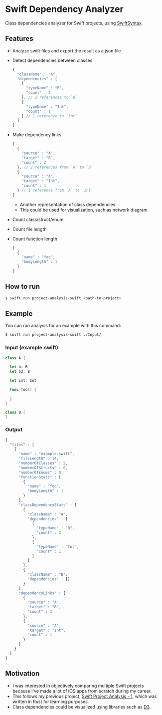 # Swift Dependency Analyzer

Class dependencies analyzer for Swift projects, using [SwiftSyntax](https://github.com/apple/swift-syntax).

## Features
- Analyze swift files and export the result as a json file
- Detect dependencies between classes
  ```javascript
  {
    "className" : "A",
    "dependencies" : [
      {
        "typeName" : "B",
        "count" : 2
      }, // 2 references to `B`
      {
        "typeName" : "Int",
        "count" : 1
      } // 1 reference to `Int`
    ]
  }
  ```
- Make dependency links
  ```javascript
  [
    {
      "source" : "A",
      "target" : "B",
      "count" : 2
    }, // 2 references from `A` to `B`
    {
      "source" : "A",
      "target" : "Int",
      "count" : 1
    } // 1 reference from `A` to `Int`
  ]
  ```
  - Another representation of class dependencies
  - This could be used for visualization, such as network diagram

- Count class/struct/enum
- Count file length
- Count function length
  ```javascript
  [
    {
      "name" : "foo",
      "bodyLength" : 1
    }
  ]
  ```

## How to run
```bash
$ swift run project-analysis-swift <path-to-project>
```

## Example

You can run analysis for an example with this command:
```bash
$ swift run project-analysis-swift ./Input/
```

### Input (example.swift)
```swift
class A {

  let b: B
  let b2: B

  let int: Int

  func foo() {

  }
}

class B {
}
```

### Output
```javascript
{
  "files" : [
    {
      "name" : "example.swift",
      "fileLength" : 14,
      "numberOfClasses" : 2,
      "numberOfStructs" : 0,
      "numberOfEnums" : 0,
      "functionStats" : [
        {
          "name" : "foo",
          "bodyLength" : 1
        }
      ],
      "classDependencyStats" : [
        {
          "className" : "A",
          "dependencies" : [
            {
              "typeName" : "B",
              "count" : 2
            },
            {
              "typeName" : "Int",
              "count" : 1
            }
          ]
        },
        {
          "className" : "B",
          "dependencies" : []
        }
      ],
      "dependencyLinks" : [
        {
          "source" : "A",
          "target" : "B",
          "count" : 2
        },
        {
          "source" : "A",
          "target" : "Int",
          "count" : 1
        }
      ]
    }
  ]
}
```

## Motivation
- I was interested in objectively comparing multiple Swift projects because I've made a lot of iOS apps from scratch during my career.
- This follows my previous project, [Swift Project Analysis - 1](https://github.com/yoching/SwiftProjectAnalysis-1), which was written in Rust for learning purposes.
- Class dependencies could be visualized using libraries such as [D3](https://d3js.org/).
